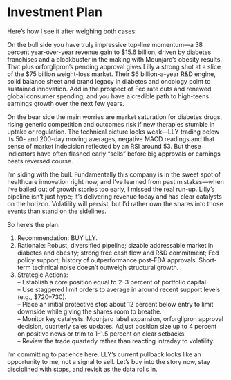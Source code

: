 # Investment Plan

Here’s how I see it after weighing both cases:

On the bull side you have truly impressive top-line momentum—a 38 percent year-over-year revenue gain to $15.6 billion, driven by diabetes franchises and a blockbuster in the making with Mounjaro’s obesity results. That plus orforglipron’s pending approval gives Lilly a strong shot at a slice of the $75 billion weight-loss market. Their $6 billion-a-year R&D engine, solid balance sheet and brand legacy in diabetes and oncology point to sustained innovation. Add in the prospect of Fed rate cuts and renewed global consumer spending, and you have a credible path to high-teens earnings growth over the next few years.

On the bear side the main worries are market saturation for diabetes drugs, rising generic competition and outcomes risk if new therapies stumble in uptake or regulation. The technical picture looks weak—LLY trading below its 50- and 200-day moving averages, negative MACD readings and that sense of market indecision reflected by an RSI around 53. But these indicators have often flashed early “sells” before big approvals or earnings beats reversed course.

I’m siding with the bull. Fundamentally this company is in the sweet spot of healthcare innovation right now, and I’ve learned from past mistakes—when I’ve bailed out of growth stories too early, I missed the real run-up. Lilly’s pipeline isn’t just hype; it’s delivering revenue today and has clear catalysts on the horizon. Volatility will persist, but I’d rather own the shares into those events than stand on the sidelines.

So here’s the plan:

1. Recommendation: BUY LLY.  
2. Rationale: Robust, diversified pipeline; sizable addressable market in diabetes and obesity; strong free cash flow and R&D commitment; Fed policy support; history of outperformance post-FDA approvals. Short-term technical noise doesn’t outweigh structural growth.  
3. Strategic Actions:  
   – Establish a core position equal to 2–3 percent of portfolio capital.  
   – Use staggered limit orders to average in around recent support levels (e.g., $720–730).  
   – Place an initial protective stop about 12 percent below entry to limit downside while giving the shares room to breathe.  
   – Monitor key catalysts: Mounjaro label expansion, orforglipron approval decision, quarterly sales updates. Adjust position size up to 4 percent on positive news or trim to 1–1.5 percent on clear setbacks.  
   – Review the trade quarterly rather than reacting intraday to volatility.  

I’m committing to patience here. LLY’s current pullback looks like an opportunity to me, not a signal to sell. Let’s buy into the story now, stay disciplined with stops, and revisit as the data rolls in.
